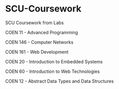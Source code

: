 # SCU-Coursework
SCU Coursework from Labs

COEN 11 - Advanced Programming

COEN 146 - Computer Networks

COEN 161 - Web Development

COEN 20 - Introduction to Embedded Systems

COEN 60 -  Introduction to Web Technologies

COEN 12 - Abstract Data Types and Data Structures
